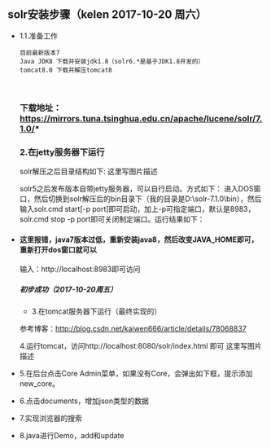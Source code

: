 ## solr安装步骤（kelen 2017-10-20 周六）

* 1.1.准备工作

      目前最新版本7
      Java JDK8 下载并安装jdk1.8（solr6.*是基于JDK1.8开发的）
      tomcat8.0 下载并解压tomcat8

  ​

  ###  下载地址：https://mirrors.tuna.tsinghua.edu.cn/apache/lucene/solr/7.1.0/*

  ###  2.在jetty服务器下运行

  solr解压之后目录结构如下:
  这里写图片描述

  solr5之后发布版本自带jetty服务器，可以自行启动。方式如下：
  进入DOS窗口，然后切换到solr解压后的bin目录下（我的目录是D:\solr-7.1.0\bin），然后输入solr.cmd start[-p port]即可启动，加上-p可指定端口，默认是8983，solr.cmd stop -p port即可关闭制定端口。运行结果如下：

* #### 这里报错，java7版本过低，重新安装java8，然后改变JAVA_HOME即可，重新打开dos窗口就可以

  输入：http://localhost:8983即可访问

  ##### 初步成功（2017-10-20周五）

  * 3.在tomcat服务器下运行（最终实现的）

  参考博客：http://blog.csdn.net/kaiwen666/article/details/78068837

  4.运行tomcat，访问http://localhost:8080/solr/index.html 即可
  这里写图片描述

* 5.在后台点击Core Admin菜单，如果没有Core，会弹出如下框，提示添加new_core。

* 6.点击documents，增加json类型的数据

* 7.实现浏览器的搜索

* 8.java进行Demo，add和update